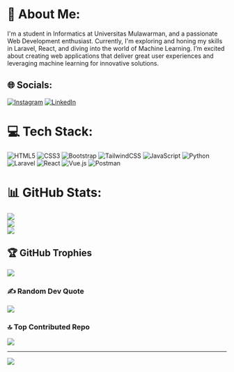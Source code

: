 # 💫 About Me:
I'm a student in Informatics at Universitas Mulawarman, and a passionate Web Development enthusiast. Currently, I'm exploring and honing my skills in Laravel, React, and diving into the world of Machine Learning. I’m excited about creating web applications that deliver great user experiences and leveraging machine learning for innovative solutions.


## 🌐 Socials:
[![Instagram](https://img.shields.io/badge/Instagram-%23E4405F.svg?logo=Instagram&logoColor=white)](https://instagram.com/hya.md) [![LinkedIn](https://img.shields.io/badge/LinkedIn-%230077B5.svg?logo=linkedin&logoColor=white)](https://linkedin.com/in/haykal-makhmud) 

# 💻 Tech Stack:
![HTML5](https://img.shields.io/badge/html5-%23E34F26.svg?style=for-the-badge&logo=html5&logoColor=white) 
![CSS3](https://img.shields.io/badge/css3-%231572B6.svg?style=for-the-badge&logo=css3&logoColor=white) 
![Bootstrap](https://img.shields.io/badge/bootstrap-%238511FA.svg?style=for-the-badge&logo=bootstrap&logoColor=white) 
![TailwindCSS](https://img.shields.io/badge/tailwindcss-%2338B2AC.svg?style=for-the-badge&logo=tailwind-css&logoColor=white) 
![JavaScript](https://img.shields.io/badge/javascript-%23323330.svg?style=for-the-badge&logo=javascript&logoColor=%23F7DF1E)
![Python](https://img.shields.io/badge/python-3670A0?style=for-the-badge&logo=python&logoColor=ffdd54) 
![Laravel](https://img.shields.io/badge/laravel-%23FF2D20.svg?style=for-the-badge&logo=laravel&logoColor=white) 
![React](https://img.shields.io/badge/react-%2320232a.svg?style=for-the-badge&logo=react&logoColor=%2361DAFB)
![Vue.js](https://img.shields.io/badge/vue.js-%2335495e.svg?style=for-the-badge&logo=vuedotjs&logoColor=%234FC08D) 
![Postman](https://img.shields.io/badge/Postman-FF6C37?style=for-the-badge&logo=postman&logoColor=white) 

# 📊 GitHub Stats:
![](https://github-readme-stats.vercel.app/api?username=ORU25&theme=dark&hide_border=true&include_all_commits=true&count_private=true)<br/>
![](https://github-readme-streak-stats.herokuapp.com/?user=ORU25&theme=dark&hide_border=true)<br/>
![](https://github-readme-stats.vercel.app/api/top-langs/?username=ORU25&theme=dark&hide_border=true&include_all_commits=true&count_private=true&layout=compact)

## 🏆 GitHub Trophies
![](https://github-profile-trophy.vercel.app/?username=ORU25&theme=dark&no-frame=true&no-bg=false&margin-w=4)

### ✍️ Random Dev Quote
![](https://quotes-github-readme.vercel.app/api?type=horizontal&theme=dark)

### 🔝 Top Contributed Repo
![](https://github-contributor-stats.vercel.app/api?username=ORU25&limit=5&theme=dark&combine_all_yearly_contributions=true)

---
[![](https://visitcount.itsvg.in/api?id=ORU25&icon=1&color=12)](https://visitcount.itsvg.in)

<!-- Proudly created with GPRM ( https://gprm.itsvg.in ) -->